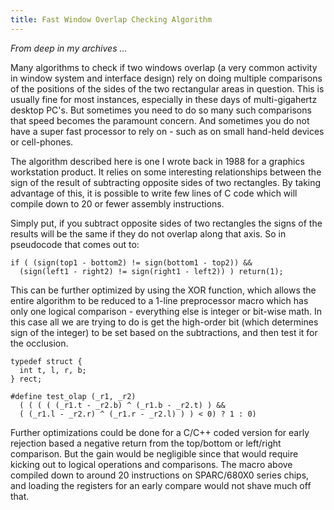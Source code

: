 ```yaml
---
title: Fast Window Overlap Checking Algorithm
---
```


_From deep in my archives ..._

Many algorithms to check if two windows overlap (a very common activity in window system and interface design) rely on doing multiple comparisons of the positions of the sides of the two rectangular areas in question. This is usually fine for most instances, especially in these days of multi-gigahertz desktop PC's. But sometimes you need to do so many such comparisons that speed becomes the paramount concern. And sometimes you do not have a super fast processor to rely on - such as on small hand-held devices or cell-phones.

The algorithm described here is one I wrote back in 1988 for a graphics workstation product. It relies on some interesting relationships between the sign of the result of subtracting opposite sides of two rectangles. By taking advantage of this, it is possible to write few lines of C code which will compile down to 20 or fewer assembly instructions.

Simply put, if you subtract opposite sides of two rectangles the signs of the results will be the same if they do not overlap along that axis. So in pseudocode that comes out to:

```
if ( (sign(top1 - bottom2) != sign(bottom1 - top2)) &&
  (sign(left1 - right2) != sign(right1 - left2)) ) return(1);
```

This can be further optimized by using the XOR function, which allows the entire algorithm to be reduced to a 1-line preprocessor macro which has only one logical comparison - everything else is integer or bit-wise math. In this case all we are trying to do is get the high-order bit (which determines sign of the integer) to be set based on the subtractions, and then test it for the occlusion.

```
typedef struct {
  int t, l, r, b;
} rect;

#define test_olap (_r1, _r2)
  ( ( ( ( (_r1.t - _r2.b) ^ (_r1.b - _r2.t) ) &&
  ( (_r1.l - _r2.r) ^ (_r1.r - _r2.l) ) ) < 0) ? 1 : 0)
```

Further optimizations could be done for a C/C++ coded version for early rejection based a negative return from the top/bottom or left/right comparison. But the gain would be negligible since that would require kicking out to logical operations and comparisons. The macro above compiled down to around 20 instructions on SPARC/680X0 series chips, and loading the registers for an early compare would not shave much off that.
